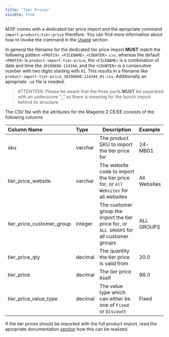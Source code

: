 ```yaml
---
title: 'Tier Prices'
visible: true
---
```


M2IF comes with a dedicated tier price import and the apropriate command `import:products:tier:price` therefore. You can find more information about how to invoke the command in the [Usage](/getting-started/usage) section.

In general the filename for the dedicated tier price import **MUST** match the following pattern `<PREFIX>_<FILENAME>_<COUNTER>.csv`, whereas the default `<PREFIX>` is `product-import-tier-price`, the `<FILENAME>` is a combination of date and time like `20190608-114344`, and the `<COUNTER>` is a consecutive number with two digits starting with `01`. This results in a filename like `product-import-tier-price_20190608-114344_01.csv`. Additionally an apropriate `.ok` file is needed.

> ATTENTION: Please be aware that the three parts **MUST** be separated with an underscore "_" as there is meaning for the bunch import behind its structure.

The CSV file with the attributes for the Magento 2 CE/EE consists of the following columns

| Column Name               | Type     | Description                                                                               | Example      |
|:--------------------------|:---------|-------------------------------------------------------------------------------------------|:-------------|
| sku                       | varchar  | The product SKU to import the tier price for                                              |      24-MB01 |
| tier_price_website        | varchar  | The website code to import the tier price for, or `All Websites` for all websites         | All Websites |
| tier_price_customer_group | integer  | The customer group the import the tier price for, or `ALL GROUPS` for all customer groups |   ALL GROUPS |
| tier_price_qty            | decimal  | The quantity the tier price is valid from                                                 |         20.0 |
| tier_price                | decimal  | The tier price itself                                                                     |         98.0 |
| tier_price_value_type     | decimal  | The value type which can either be one of `Fixed` or `Discount`                           |        Fixed |

If the tier prices should be imported with the full product import, read the apropriate documentation [section](https://docs.m2if.com/file-structure/product-import#add-tier-prices-to-product-import) how this can be realized.